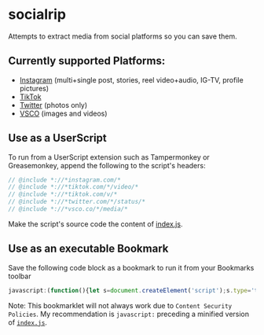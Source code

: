 # socialrip
Attempts to extract media from social platforms so you can save them.

## Currently supported Platforms:
* [Instagram](https://instagram.com/) (multi+single post, stories, reel video+audio, IG-TV, profile pictures)
* [TikTok](https://tiktok.com/)
* [Twitter](https://twitter.com/) (photos only)
* [VSCO](https://vsco.co/) (images and videos)

## Use as a UserScript
To run from a UserScript extension such as Tampermonkey or Greasemonkey, append the following to the script's headers:
```javascript
// @include *://*instagram.com/*
// @include *://*tiktok.com/*/video/*
// @include *://*tiktok.com/v/*
// @include *://*twitter.com/*/status/*
// @include *://*vsco.co/*/media/*
```
Make the script's source code the content of [index.js](index.js).

## Use as an executable Bookmark
Save the following code block as a bookmark to run it from your Bookmarks toolbar
```javascript
javascript:(function(){let s=document.createElement('script');s.type='text/javascript';s.src='https://suhtiva.github.io/socialrip/index.js';document.head.appendChild(s);})();
```
Note: This bookmarklet will not always work due to `Content Security Policies`. My recommendation is `javascript:` preceding a minified version of [`index.js`](index.js).
